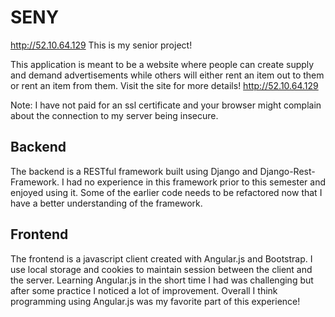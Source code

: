 # SENY
http://52.10.64.129
This is my senior project!

This application is meant to be a website where people can create supply and demand advertisements
while others will either rent an item out to them or rent an item from them. Visit the site for more details!
http://52.10.64.129

Note: I have not paid for an ssl certificate and your browser might complain about the connection to my server being insecure.

## Backend
The backend is a RESTful framework built using Django and Django-Rest-Framework. I had no experience in this framework
prior to this semester and enjoyed using it. Some of the earlier code needs to be refactored now that I have a better understanding
of the framework.

## Frontend
The frontend is a javascript client created with Angular.js and Bootstrap. I use local storage and cookies to maintain session between
the client and the server. Learning Angular.js in the short time I had was challenging but after some practice I noticed a lot of improvement.
Overall I think programming using Angular.js was my favorite part of this experience!
